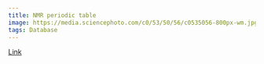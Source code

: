 ```yaml
---
title: NMR periodic table
image: https://media.sciencephoto.com/c0/53/50/56/c0535056-800px-wm.jpg
tags: Database
---
```




  [Link](https://imserc.northwestern.edu/guide/eNMR/chem/NMRnuclei.html)
